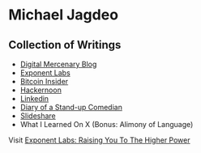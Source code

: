 # Michael Jagdeo

## Collection of Writings

- [Digital Mercenary Blog](https://digitalmercenary.substack.com/)
- [Exponent Labs](https://exponentlabs.substack.com/)
- [Bitcoin Insider](https://www.bitcoininsider.org/authors/unicornlaunching)
- [Hackernoon](https://hackernoon.com/blockchainsthatscaleintothebillions-9ec24689507b)
- [Linkedin](https://www.linkedin.com/in/jagdeoholdings/recent-activity/articles/)
- [Diary of a Stand-up Comedian](http://michaeljagdeo.wordpress.com)
- [Slideshare](https://www.slideshare.net/manofsteelpan)
- What I Learned On X (Bonus: Alimony of Language)

Visit [Exponent Labs: Raising You To The Higher Power](https://github.com/unicornlaunching/michael_jagdeo)
